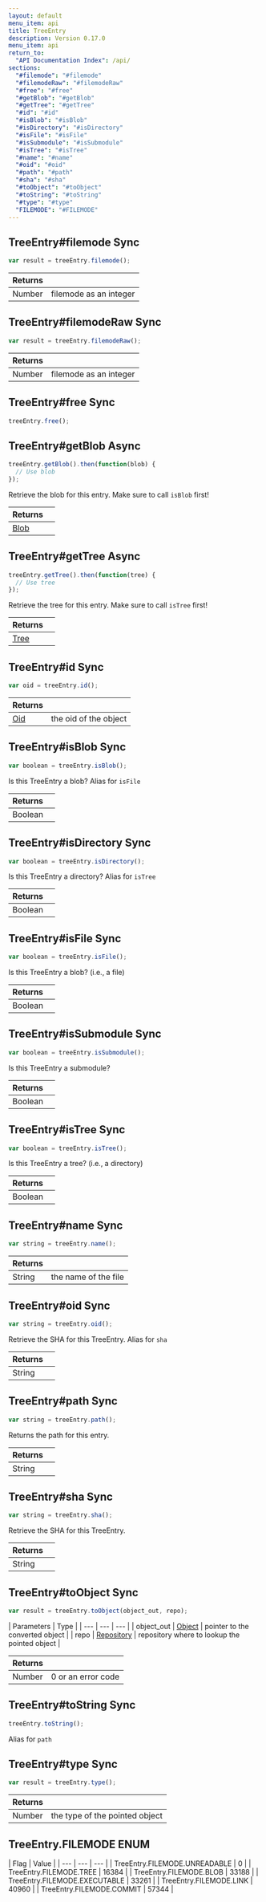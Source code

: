 ```yaml
---
layout: default
menu_item: api
title: TreeEntry
description: Version 0.17.0
menu_item: api
return_to:
  "API Documentation Index": /api/
sections:
  "#filemode": "#filemode"
  "#filemodeRaw": "#filemodeRaw"
  "#free": "#free"
  "#getBlob": "#getBlob"
  "#getTree": "#getTree"
  "#id": "#id"
  "#isBlob": "#isBlob"
  "#isDirectory": "#isDirectory"
  "#isFile": "#isFile"
  "#isSubmodule": "#isSubmodule"
  "#isTree": "#isTree"
  "#name": "#name"
  "#oid": "#oid"
  "#path": "#path"
  "#sha": "#sha"
  "#toObject": "#toObject"
  "#toString": "#toString"
  "#type": "#type"
  "FILEMODE": "#FILEMODE"
---
```


## <a name="filemode"></a><span>TreeEntry#</span>filemode <span class="tags"><span class="sync">Sync</span></span>

```js
var result = treeEntry.filemode();
```

| Returns |  |
| --- | --- |
| Number |  filemode as an integer |

## <a name="filemodeRaw"></a><span>TreeEntry#</span>filemodeRaw <span class="tags"><span class="sync">Sync</span></span>

```js
var result = treeEntry.filemodeRaw();
```

| Returns |  |
| --- | --- |
| Number |  filemode as an integer |

## <a name="free"></a><span>TreeEntry#</span>free <span class="tags"><span class="sync">Sync</span></span>

```js
treeEntry.free();
```

## <a name="getBlob"></a><span>TreeEntry#</span>getBlob <span class="tags"><span class="async">Async</span></span>

```js
treeEntry.getBlob().then(function(blob) {
  // Use blob
});
```

Retrieve the blob for this entry. Make sure to call `isBlob` first!

| Returns |  |
| --- | --- |
| [Blob](/api/blob/) |  |

## <a name="getTree"></a><span>TreeEntry#</span>getTree <span class="tags"><span class="async">Async</span></span>

```js
treeEntry.getTree().then(function(tree) {
  // Use tree
});
```

Retrieve the tree for this entry. Make sure to call `isTree` first!

| Returns |  |
| --- | --- |
| [Tree](/api/tree/) |  |

## <a name="id"></a><span>TreeEntry#</span>id <span class="tags"><span class="sync">Sync</span></span>

```js
var oid = treeEntry.id();
```

| Returns |  |
| --- | --- |
| [Oid](/api/oid/) |  the oid of the object |

## <a name="isBlob"></a><span>TreeEntry#</span>isBlob <span class="tags"><span class="sync">Sync</span></span>

```js
var boolean = treeEntry.isBlob();
```

Is this TreeEntry a blob? Alias for `isFile`

| Returns |  |
| --- | --- |
| Boolean |  |

## <a name="isDirectory"></a><span>TreeEntry#</span>isDirectory <span class="tags"><span class="sync">Sync</span></span>

```js
var boolean = treeEntry.isDirectory();
```

Is this TreeEntry a directory? Alias for `isTree`

| Returns |  |
| --- | --- |
| Boolean |  |

## <a name="isFile"></a><span>TreeEntry#</span>isFile <span class="tags"><span class="sync">Sync</span></span>

```js
var boolean = treeEntry.isFile();
```

Is this TreeEntry a blob? (i.e., a file)

| Returns |  |
| --- | --- |
| Boolean |  |

## <a name="isSubmodule"></a><span>TreeEntry#</span>isSubmodule <span class="tags"><span class="sync">Sync</span></span>

```js
var boolean = treeEntry.isSubmodule();
```

Is this TreeEntry a submodule?

| Returns |  |
| --- | --- |
| Boolean |  |

## <a name="isTree"></a><span>TreeEntry#</span>isTree <span class="tags"><span class="sync">Sync</span></span>

```js
var boolean = treeEntry.isTree();
```

Is this TreeEntry a tree? (i.e., a directory)

| Returns |  |
| --- | --- |
| Boolean |  |

## <a name="name"></a><span>TreeEntry#</span>name <span class="tags"><span class="sync">Sync</span></span>

```js
var string = treeEntry.name();
```

| Returns |  |
| --- | --- |
| String |  the name of the file |

## <a name="oid"></a><span>TreeEntry#</span>oid <span class="tags"><span class="sync">Sync</span></span>

```js
var string = treeEntry.oid();
```

Retrieve the SHA for this TreeEntry. Alias for `sha`

| Returns |  |
| --- | --- |
| String |  |

## <a name="path"></a><span>TreeEntry#</span>path <span class="tags"><span class="sync">Sync</span></span>

```js
var string = treeEntry.path();
```

Returns the path for this entry.

| Returns |  |
| --- | --- |
| String |  |

## <a name="sha"></a><span>TreeEntry#</span>sha <span class="tags"><span class="sync">Sync</span></span>

```js
var string = treeEntry.sha();
```

Retrieve the SHA for this TreeEntry.

| Returns |  |
| --- | --- |
| String |  |

## <a name="toObject"></a><span>TreeEntry#</span>toObject <span class="tags"><span class="sync">Sync</span></span>

```js
var result = treeEntry.toObject(object_out, repo);
```

| Parameters | Type |
| --- | --- | --- |
| object_out | [Object](/api/object/) | pointer to the converted object |
| repo | [Repository](/api/repository/) | repository where to lookup the pointed object |

| Returns |  |
| --- | --- |
| Number |  0 or an error code |

## <a name="toString"></a><span>TreeEntry#</span>toString <span class="tags"><span class="sync">Sync</span></span>

```js
treeEntry.toString();
```

Alias for `path`

## <a name="type"></a><span>TreeEntry#</span>type <span class="tags"><span class="sync">Sync</span></span>

```js
var result = treeEntry.type();
```

| Returns |  |
| --- | --- |
| Number |  the type of the pointed object |

## <a name="FILEMODE"></a><span>TreeEntry.</span>FILEMODE <span class="tags"><span class="enum">ENUM</span></span>

| Flag | Value |
| --- | --- | --- |
| <span>TreeEntry.FILEMODE.</span>UNREADABLE | 0 |
| <span>TreeEntry.FILEMODE.</span>TREE | 16384 |
| <span>TreeEntry.FILEMODE.</span>BLOB | 33188 |
| <span>TreeEntry.FILEMODE.</span>EXECUTABLE | 33261 |
| <span>TreeEntry.FILEMODE.</span>LINK | 40960 |
| <span>TreeEntry.FILEMODE.</span>COMMIT | 57344 |


